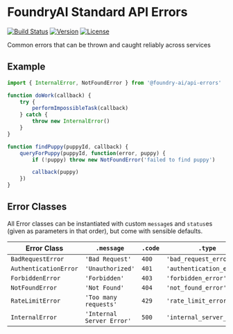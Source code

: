 # FoundryAI Standard API Errors

[![Build Status][build-status-badge]][build-status-link]
[![Version][npm-version-badge]][npm-link]
[![License][npm-license-badge]][npm-link]

Common errors that can be thrown and caught reliably across services

## Example

```javascript
import { InternalError, NotFoundError } from '@foundry-ai/api-errors'

function doWork(callback) {
    try {
        performImpossibleTask(callback)
    } catch {
        throw new InternalError()
    }
}

function findPuppy(puppyId, callback) {
    queryForPuppy(puppyId, function(error, puppy) {
        if (!puppy) throw new NotFoundError('failed to find puppy')

        callback(puppy)
    })
}
```

## Error Classes

All Error classes can be instantiated with custom `message`s and `status`es
(given as parameters in that order), but come with sensible defaults.

| Error Class | `.message` | `.code` | `.type` |
|-------------|------------|---------|---------|
| `BadRequestError` | `'Bad Request'` | `400` | `'bad_request_error'` |
| `AuthenticationError` | `'Unauthorized'` | `401` | `'authentication_error'` |
| `ForbiddenError` | `'Forbidden'` | `403` | `'forbidden_error'` |
| `NotFoundError` | `'Not Found'` | `404` | `'not_found_error'` |
| `RateLimitError` | `'Too many requests'` | `429` | `'rate_limit_error'` |
| `InternalError` | `'Internal Server Error'` | `500` | `'internal_server_error'` |

[build-status-badge]: https://img.shields.io/FoundryAI/api-errors/master.svg
[build-status-link]: https://travis-ci.org/FoundryAI/api-errors
[npm-link]: https://www.npmjs.com/package/@foundry-ai/api-errors
[npm-license-badge]: https://img.shields.io/npm/l/@foundry-ai/api-errors.svg
[npm-version-badge]: https://img.shields.io/npm/v/@foundry-ai/api-errors.svg
